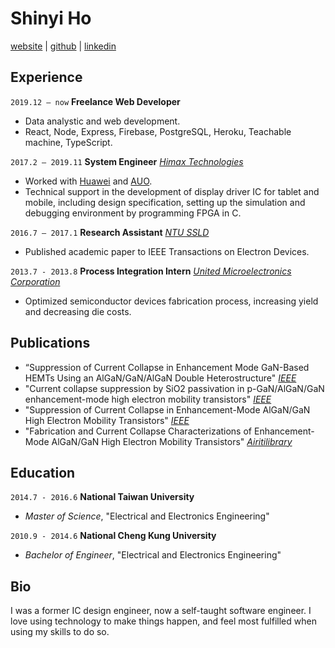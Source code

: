 # Shinyi Ho

[website](https://shinyiho.github.io/personal-website/) | [github](https://github.com/shinyiho) | [linkedin](https://www.linkedin.com/in/shinyi-ho-13871b73/)

## Experience

`2019.12 – now` **Freelance Web Developer**

- Data analystic and web development.
- React, Node, Express, Firebase, PostgreSQL, Heroku, Teachable machine, TypeScript.

`2017.2 – 2019.11` **System Engineer** [_Himax Technologies_](https://www.himax.com.tw/)

- Worked with [Huawei](https://www.huawei.com/en/) and [AUO](https://www.auo.com/en-global).
- Technical support in the development of display driver IC for tablet and mobile, including design specification, setting up the simulation and debugging environment by programming FPGA in C.

`2016.7 – 2017.1` **Research Assistant** [_NTU SSLD_](http://gipo.ntu.edu.tw/eng/e_p6student-5-detail2.php?sn=30&is_manage=1&title_code=02)

- Published academic paper to IEEE Transactions on Electron Devices.

`2013.7 - 2013.8` **Process Integration Intern** [_United Microelectronics Corporation_](https://www.umc.com/en/home/Index)

- Optimized semiconductor devices fabrication process, increasing yield and decreasing die costs.

## Publications

- “Suppression of Current Collapse in Enhancement Mode GaN-Based HEMTs Using an AlGaN/GaN/AlGaN Double Heterostructure" [_IEEE_](https://ieeexplore.ieee.org/abstract/document/7873300)
- "Current collapse suppression by SiO2 passivation in p-GaN/AlGaN/GaN enhancement-mode high electron mobility transistors" [_IEEE_](https://ieeexplore.ieee.org/abstract/document/7528613)
- "Suppression of Current Collapse in Enhancement-Mode AlGaN/GaN High Electron Mobility Transistors" [_IEEE_](https://ieeexplore.ieee.org/abstract/document/7321782)
- "Fabrication and Current Collapse Characterizations of Enhancement-Mode AlGaN/GaN High Electron Mobility Transistors" [_Airitilibrary_](https://www.airitilibrary.com/Publication/alDetailedMesh1?DocID=U0001-2907201611231600)

## Education

`2014.7 - 2016.6` **National Taiwan University**

- _Master of Science_, "Electrical and Electronics Engineering"

`2010.9 - 2014.6` **National Cheng Kung University**

- _Bachelor of Engineer_, "Electrical and Electronics Engineering"

## Bio

I was a former IC design engineer, now a self-taught software engineer. I love using technology to make things happen, and feel most fulfilled when using my skills to do so.
